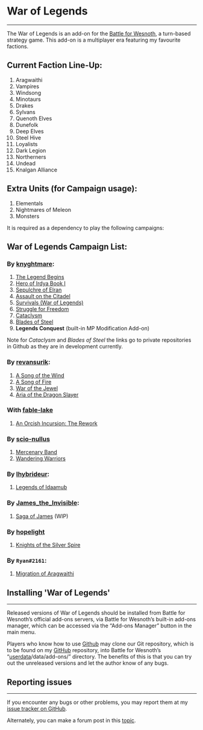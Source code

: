 # War of Legends
--------------------------------------------------------------------------------
The War of Legends is an add-on for the [Battle for Wesnoth](https://www.wesnoth.org), a turn-based strategy game.
This add-on is a multiplayer era featuring my favourite factions.

## Current Faction Line-Up:
1. Aragwaithi
2. Vampires
3. Windsong
4. Minotaurs
5. Drakes
6. Sylvans
7. Quenoth Elves
8. Dunefolk
9. Deep Elves
10. Steel Hive
11. Loyalists
12. Dark Legion
13. Northerners
14. Undead
15. Knalgan Alliance

## Extra Units (for Campaign usage):
1. Elementals
2. Nightmares of Meleon
3. Monsters

It is required as a dependency to play the following campaigns:
## War of Legends Campaign List:
### By [knyghtmare](https://github.com/knyghtmare):
1. [The Legend Begins](https://github.com/knyghtmare/The_Legend_Begins)
2. [Hero of Irdya Book I](https://forums.wesnoth.org/viewtopic.php?f=8&t=43290)
3. [Sepulchre of Elran](https://forums.wesnoth.org/viewtopic.php?f=8&t=44860)
4. [Assault on the Citadel](https://github.com/knyghtmare/Assault_on_the_Citadel)
5. [Survivals (War of Legends)](https://github.com/knyghtmare/Survivals_WoL)
6. [Struggle for Freedom](https://github.com/knyghtmare/Struggle_For_Freedom)
7. [Cataclysm](https://github.com/knyghtmare/Cataclysm)
8. [Blades of Steel](https://github.com/knyghtmare/Aragwaithi_of_the_West)
9. **Legends Conquest** (built-in MP Modification Add-on)

Note for _Cataclysm_ and _Blades of Steel_ the links go to private repositories in Github as they are in development currently.

### By [revansurik](https://github.com/revansurik):
1. [A Song of the Wind](https://forums.wesnoth.org/viewtopic.php?p=662430#p662430)
2. [A Song of Fire](https://forums.wesnoth.org/viewtopic.php?f=8&t=38210)
3. [War of the Jewel](https://forums.wesnoth.org/viewtopic.php?f=8&t=39618)
4. [Aria of the Dragon Slayer](https://forums.wesnoth.org/viewtopic.php?f=8&t=40389)

### With [fable-lake](https://github.com/fable-lake)
1. [An Orcish Incursion: The Rework](https://github.com/knyghtmare/AOI_Rework)

### By [scio-nullus](https://forums.wesnoth.org/memberlist.php?mode=viewprofile&u=183306)
1. [Mercenary Band](https://forums.wesnoth.org/viewtopic.php?t=49866)
2. [Wandering Warriors](https://forums.wesnoth.org/viewtopic.php?t=49866)

### By [Ihybrideur](https://forums.wesnoth.org/memberlist.php?mode=viewprofile&u=185844):
1. [Legends of Idaamub](https://forums.wesnoth.org/viewtopic.php?p=644433#p644433)

### By [James_the_Invisible](https://forums.wesnoth.org/memberlist.php?mode=viewprofile&u=132573):
1. [Saga of James](https://github.com/irdyansages/Saga_of_James) (WIP)

### By [hopelight](https://forums.wesnoth.org/memberlist.php?mode=viewprofile&u=237206)
1. [Knights of the Silver Spire](https://forums.wesnoth.org/viewtopic.php?t=56104)

### By `Ryan#2161`:
1. [Migration of Aragwaithi](https://forums.wesnoth.org/viewtopic.php?t=56248)

## Installing '**War of Legends**'
--------------------------------------------------------------------------------
Released versions of War of Legends should be installed from Battle for Wesnoth’s
official add-ons servers, via Battle for Wesnoth’s built-in add-ons manager,
which can be accessed via the “Add-ons Manager” button in the main menu.

Players who know how to use [Github](https://github.com) may clone our Git repository, which is to
be found on my [GitHub](https://github.com/knyghtmare/War_of_Legends) repository, into Battle for Wesnoth’s
“[userdata](http://wiki.wesnoth.org/EditingWesnoth#Where_is_my_user_data_directory.3F)/data/add-ons/” directory.
The benefits of this is that you can try out the unreleased versions and let the author know of any bugs.

## Reporting issues
--------------------------------------------------------------------------------
If you encounter any bugs or other problems, you may report them at my [issue
tracker on GitHub](https://github.com/knyghtmare/War_of_Legends/issues).

Alternately, you can make a forum post in this [topic](https://forums.wesnoth.org/viewtopic.php?f=19&t=30087).
